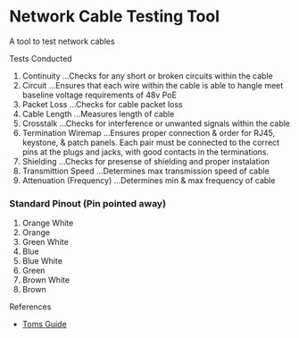 # Network Cable Testing Tool
A tool to test network cables


Tests Conducted
1. Continuity
...Checks for any short or broken circuits within the cable
2. Circuit
...Ensures that each wire within the cable is able to hangle meet baseline voltage requirements of 48v PoE
3. Packet Loss
...Checks for cable packet loss
4. Cable Length
...Measures length of cable
5. Crosstalk
...Checks for interference or unwanted signals within the cable
6. Termination Wiremap
...Ensures proper connection & order for RJ45, keystone, & patch panels. Each pair must be connected to the correct pins at the plugs and jacks, with good contacts in the terminations.
7. Shielding
...Checks for presense of shielding and proper instalation
8. Transmittion Speed
...Determines max transmission speed of cable
9. Attenuation (Frequency)
...Determines min & max frequency of cable



### Standard Pinout (Pin pointed away)
1. Orange White
2. Orange
3. Green White
4. Blue
5. Blue White
6. Green
7. Brown White
8. Brown

References
- [Toms Guide](https://www.thefoa.org/Ted/test.html#:~:text=Testing%20Wiring,length%20and%20high%20speed%20performance.)
